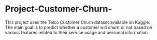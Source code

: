 # Project-Customer-Churn-
This project uses the Telco Customer Churn dataset available on Kaggle. The main goal is to predict whether a customer will churn or not based on various features related to their service usage and personal information.
